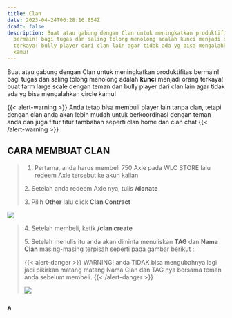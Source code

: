 ```yaml
---
title: Clan
date: 2023-04-24T06:28:16.854Z
draft: false
description: Buat atau gabung dengan Clan untuk meningkatkan produktifitas
  bermain! bagi tugas dan saling tolong menolong adalah kunci menjadi orang
  terkaya! bully player dari clan lain agar tidak ada yg bisa mengalahkan circle
  kamu!
---
```

Buat atau gabung dengan Clan untuk meningkatkan produktifitas bermain! bagi tugas dan saling tolong menolong adalah **kunci** menjadi orang terkaya! buat farm large scale dengan teman dan bully player dari clan lain agar tidak ada yg bisa mengalahkan circle kamu!

{{< alert-warning >}} Anda tetap bisa membuli player lain tanpa clan, tetapi dengan clan anda akan lebih mudah untuk berkoordinasi dengan teman anda dan juga fitur fitur tambahan seperti clan home dan clan chat {{< /alert-warning >}}





## C﻿ARA MEMBUAT CLAN

> 1. Pertama, anda harus membeli 750 Axle pada WLC STORE ﻿lalu redeem Axle tersebut ke akun kalian
>
> 2﻿. Setelah anda redeem Axle nya, tulis **/donate**
>
> 3﻿. Pilih **Other** lalu click **Clan Contract**

![](/img/uploads/clan-contract.png)

> 4﻿. Setelah membeli, ketik **/clan create** 
>
> 5﻿. Setelah menulis itu anda akan diminta menuliskan **TAG** dan **Nama Clan** masing-masing terpisah seperti pada gambar berikut :
>
> {{< alert-danger >}} WARNING! anda TIDAK bisa mengubahnya lagi jadi pikirkan matang matang Nama Clan dan TAG nya bersama teman anda sebelum membeli. {{< /alert-danger >}}
>
> ![](/img/uploads/contoh-bikin-clan.png)

### a